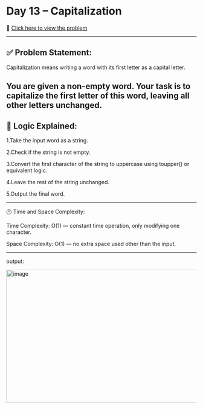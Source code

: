 #  Day 13 – Capitalization

🔗 [Click here to view the problem](https://codeforces.com/problemset/problem/281/A)

---
## ✅ Problem Statement:

Capitalization means writing a word with its first letter as a capital letter.

You are given a non-empty word. Your task is to capitalize the first letter of this word, leaving all other letters unchanged.
---
## 🧠 Logic Explained:

1.Take the input word as a string.

2.Check if the string is not empty.

3.Convert the first character of the string to uppercase using toupper() or equivalent logic.

4.Leave the rest of the string unchanged.

5.Output the final word.

---

🕒 Time and Space Complexity:

Time Complexity: O(1) — constant time operation, only modifying one character.

Space Complexity: O(1) — no extra space used other than the input.

---

output:

<img width="888" height="351" alt="image" src="https://github.com/user-attachments/assets/d2493cdb-e0e8-4025-9a25-34c2e7cf5c3f" />



